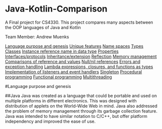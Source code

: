 # Java-Kotlin-Comparison
A Final project for CS4330. This project compares many aspects between the OOP languages of Java and Kotlin

Team Member: Andrew Muenks

[Language purpose and genesis](MarkdownFiles/purpose.md)
[Unique features](MarkdownFiles/purpose.md)
[Name spaces](MarkdownFiles/purpose.md)
[Types](MarkdownFiles/purpose.md)
[Classes](MarkdownFiles/purpose.md)
[Instance reference name in data type](MarkdownFiles/purpose.md)
[Properties](MarkdownFiles/purpose.md)
[Interfaces/protocols](MarkdownFiles/purpose.md)
[Inheritance/extension](MarkdownFiles/purpose.md)
[Reflection](MarkdownFiles/purpose.md)
[Memory management](MarkdownFiles/purpose.md)
[Comparisons of reference and values](MarkdownFiles/purpose.md)
[Null/nil references](MarkdownFiles/purpose.md)
[Errors and exception handling](MarkdownFiles/purpose.md)
[Lambda expressions, closures, and functions as types](MarkdownFiles/purpose.md)
[Implementation of listeners and event handlers](MarkdownFiles/purpose.md)
[Singleton](MarkdownFiles/purpose.md)
[Procedural programming](MarkdownFiles/purpose.md)
[Functional programming](MarkdownFiles/purpose.md)
[Multithreading](MarkdownFiles/purpose.md)

#Language purpose and genesis

##Java
Java was created as a language that could be portable and used on multiple platforms in different electronics. This was designed with distribution of applets on the World-Wide Web in mind. Java also addressed the problem of memory management through its garbage collection feature. Java was intended to have similar notation to C/C++, but offer platform independency and improved the ease of use.

